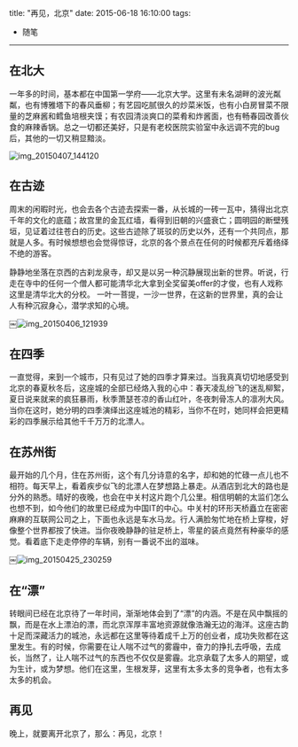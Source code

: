 title: "再见，北京"
date: 2015-06-18 16:10:00
tags:
  - 随笔
---

在北大
---
一年多的时间，基本都在中国第一学府——北京大学。这里有未名湖畔的波光粼粼，也有博雅塔下的春风垂柳；有艺园吃腻很久的炒菜米饭，也有小白房冒菜不限量的芝麻酱和鳕鱼培根夹馍；有农园清淡爽口的菜肴和炸酱面，也有畅春园改善伙食的麻辣香锅。总之一切都还美好，只是有老校医院实验室中永远调不完的bug后，其他的一切又稍显黯淡。
<!--more-->
![img_20150407_144120](https://cloud.githubusercontent.com/assets/1736354/8226649/080762dc-15d3-11e5-84da-82fbe052541f.jpg)

在古迹
---
周末的闲暇时光，也会去各个古迹去探索一番，从长城的一砖一瓦中，猜得出北京千年的文化的底蕴；故宫里的金瓦红墙，看得到旧朝的兴盛衰亡；圆明园的断壁残垣，见证着过往苍白的历史。这些古迹除了斑驳的历史以外，还有一个共同点，那就是人多。有时候想想也会觉得惊讶，北京的各个景点在任何的时候都充斥着络绎不绝的游客。

静静地坐落在京西的古刹龙泉寺，却又是以另一种沉静展现出新的世界。听说，行走在寺中的任何一个僧人都可能清华北大拿到全奖留美offer的才俊，也有人戏称这里是清华北大的分校。 一叶一菩提，一沙一世界，在这新的世界里，真的会让人有种沉寂身心，潜学求知的心境。

￼![img_20150406_121939](https://cloud.githubusercontent.com/assets/1736354/8226648/08050492-15d3-11e5-9393-3a723df17352.jpg)

在四季
---
一直觉得，来到一个城市，只有见过了她的四季才算来过。当我真真切切地感受到北京的春夏秋冬后，这座城的全部已经烙入我的心中：春天凌乱纷飞的迷乱柳絮，夏日说来就来的疯狂暴雨，秋季萧瑟苍凉的香山红叶，冬夜刺骨冻人的凛冽大风。当你在这时，她分明的四季演绎出这座城池的精彩，当你不在时，她同样会把更精彩的四季展示给其他千千万万的北漂人。

在苏州街
---
最开始的几个月，住在苏州街，这个有几分诗意的名字，却和她的忙碌一点儿也不相符。每天早上，看着疾步似飞的北漂人在梦想路上暴走。从酒店到北大的路也是分外的熟悉。晴好的夜晚，也会在中关村这片跑个几公里。相信明朝的太监们怎么也想不到，如今他们的故里已经成为中国IT的中心。中关村的环形天桥矗立在密密麻麻的互联网公司之上，下面也永远是车水马龙。行人满脸匆忙地在桥上穿梭，好像整个世界都按了快进。当你夜晚静静的驻足桥上，零星的装点竟然有种豪华的感觉。看着底下走走停停的车辆，别有一番说不出的滋味。

￼![img_20150425_230259](https://cloud.githubusercontent.com/assets/1736354/8226647/07ef1f6a-15d3-11e5-951b-47a5ea96913d.jpg)

在“漂”
---
转眼间已经在北京待了一年时间，渐渐地体会到了“漂”的内涵。不是在风中飘摇的飘，而是在水上漂泊的漂，而北京浑厚丰富地资源就像浩瀚无边的海洋。这座古韵十足而深藏活力的城池，永远都在这里等待着成千上万的创业者，成功失败都在这里发生。有的时候，你需要在让人喘不过气的雾霾中，奋力的挣扎去呼吸，去成长，当然了，让人喘不过气的东西也不仅仅是雾霾。北京承载了太多人的期望，或为生计，或为梦想。他们在这里，生根发芽，这里有太多太多的竞争者，也有太多太多的机会。

再见
---
晚上，就要离开北京了，那么：再见，北京！

